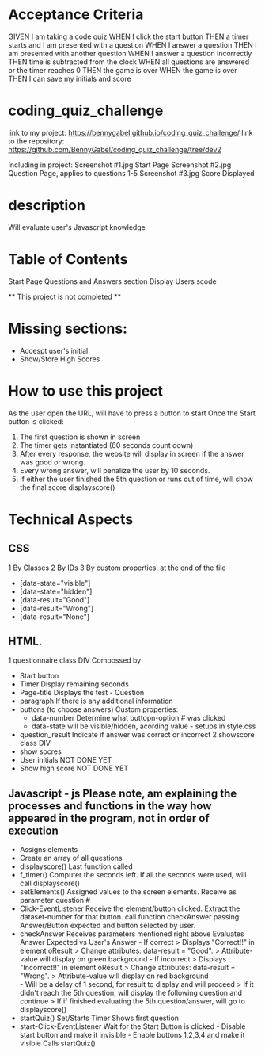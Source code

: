 Acceptance Criteria
=============================
GIVEN I am taking a code quiz
WHEN I click the start button
THEN a timer starts and I am presented with a question
WHEN I answer a question
THEN I am presented with another question
WHEN I answer a question incorrectly
THEN time is subtracted from the clock
WHEN all questions are answered or the timer reaches 0
THEN the game is over
WHEN the game is over
THEN I can save my initials and score

# coding_quiz_challenge
link to my project:      https://bennygabel.github.io/coding_quiz_challenge/
link to the repository:  https://github.com/BennyGabel/coding_quiz_challenge/tree/dev2

Including in project:    Screenshot #1.jpg      Start Page
                         Screenshot #2.jpg      Question Page, applies to questions 1-5
                         Screenshot #3.jpg      Score Displayed


# description
Will evaluate user's Javascript knowledge

# Table of Contents
Start Page
Questions and Answers section
Display Users scode

** This project is not completed **
# Missing sections:
- Accespt user's initial
- Show/Store High Scores

# How to use this project 
As the user open the URL, will have to press a button to start
Once the Start button is clicked:
1) The first question is shown in screen
2) The timer gets instantiated (60 seconds count down)
3) After every response, the website will display in screen if the answer was good or wrong.
4) Every wrong answer, will penalize the user by 10 seconds.
5) If either the user finished the 5th question or runs out of time, will show the final score displayscore()


Technical Aspects
============================================================================================================================================
CSS
--------------------------------------------------------------------------------------------------------------------------------------------
1 By Classes
2 By IDs
3 By custom properties. at the end of the file 
  - [data-state="visible"]
  - [data-state="hidden"] 
  - [data-result="Good"] 
  - [data-result="Wrong"] 
  - [data-result="None"] 

HTML.
--------------------------------------------------------------------------------------------------------------------------------------------
1 questionnaire class DIV
  Compossed by 
  - Start button 
  - Timer             Display remaining seconds
  - Page-title        Displays the test - Question
  - paragraph         If there is any additional information
  - buttons  (to choose answers)
    Custom properties:
    * data-number     Determine what buttopn-option # was clicked
    * data-state      will be visible/hidden, acording value - setups in style.css
  - question_result   Indicate if answer was correct or incorrect
2 showscore     class DIV
  - show socres
  - User initials     NOT DONE YET
  - Show high score   NOT DONE YET

Javascript - js     Please note, am explaining the processes and functions in the way how appeared in the program, not in order of execution
--------------------------------------------------------------------------------------------------------------------------------------------
* Assigns elements
* Create an array of all questions
* displayscore()      Last function called
* f_timer()           Computer the seconds left. If all the seconds were used, will call displayscore()
* setElements()       Assigned values to the screen elements. Receive as parameter question #
* Click-EventListener Receive the element/button clicked. 
                      Extract the dataset-number for that button.
                      call function checkAnswer passing: Answer/Button expected and button selected by user.
* checkAnswer         Receives parameters mentioned right above
                      Evaluates Answer Expected vs User's Answer
                      - If correct
                        > Displays "Correct!!" in element oResult
                        > Change attributes: data-result = "Good". 
                        > Attribute-value will display on green background
                      - If incorrect
                        > Displays "Incorrect!!" in element oResult
                        > Change attributes: data-result = "Wrong". 
                        > Attribute-value will display on red background                      
                      - Will be a delay of 1 second, for result to display and will proceed
                        > If it didn't reach the 5th question, will display the following question and continue
                        > If if finished evaluating the 5th question/answer, will go to displayscore()
* startQuiz()         Set/Starts Timer
                      Shows first question
* start-Click-EventListener
                      Wait for the Start Button is clicked
                      - Disable start button and make it invisible
                      - Enable buttons 1,2,3,4 and make it visible
                      Calls startQuiz() 
